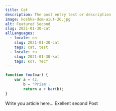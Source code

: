 ```yaml
---
title: Cat
description: The post entry text or description
image: koshka-dom-uiut-26.jpg
alt: Featured Second
slug: 2021-01-30-cat
allLanguages:
  - locale: en
    slug: 2021-01-30-cat
    tags: cat, test
  - locale: ru
    slug: 2021-01-30-kot
    tags: кот, тест
---
```


```javascript
function foo(bar) {
	var a = 42,
		b = 'Prism';
		return a + bar(b); 
}
```
<v-img src="vorobey-el-golubaya.jpg" alt="Index"></v-img>

Write you article here... Exellent second Post